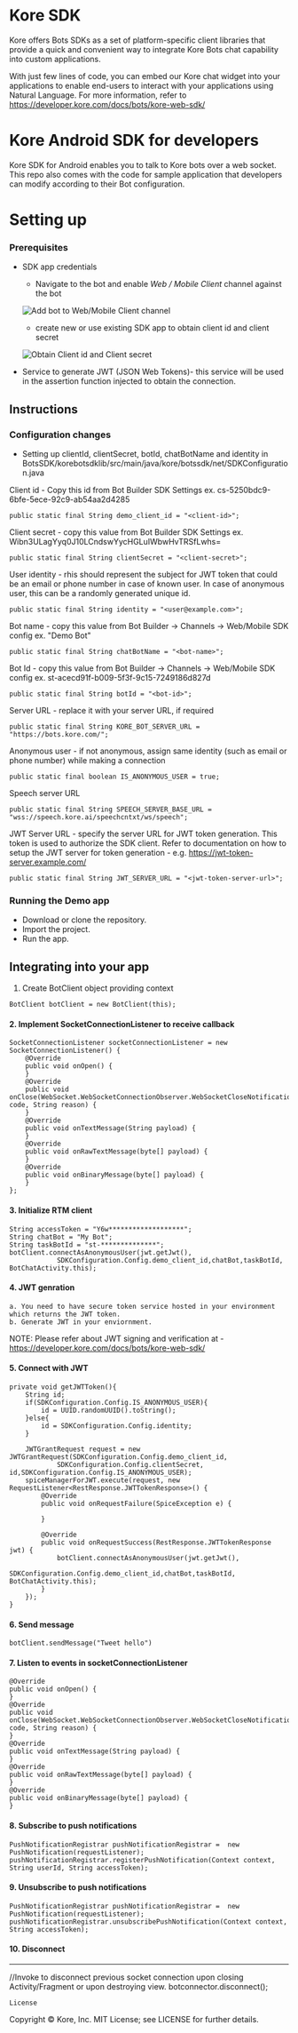 # Kore SDK
Kore offers Bots SDKs as a set of platform-specific client libraries that provide a quick and convenient way to integrate Kore Bots chat capability into custom applications.

With just few lines of code, you can embed our Kore chat widget into your applications to enable end-users to interact with your applications using Natural Language. For more information, refer to https://developer.kore.com/docs/bots/kore-web-sdk/

# Kore Android SDK for developers

Kore SDK for Android enables you to talk to Kore bots over a web socket. This repo also comes with the code for sample application that developers can modify according to their Bot configuration.

# Setting up

### Prerequisites
* SDK app credentials 
	* Navigate to the bot and enable *Web / Mobile Client* channel against the bot
	
	![Add bot to Web/Mobile Client channel](https://github.com/Koredotcom/iOS-kore-sdk/blob/feature/1.0/channels.png)
	
	* create new or use existing SDK app to obtain client id and client secret
	
	![Obtain Client id and Client secret](https://github.com/Koredotcom/iOS-kore-sdk/blob/feature/1.0/web-mobile-client-channel.png)

* Service to generate JWT (JSON Web Tokens)- this service will be used in the assertion function injected to obtain the connection.

## Instructions

### Configuration changes
* Setting up clientId, clientSecret, botId, chatBotName and identity in  BotsSDK/korebotsdklib/src/main/java/kore/botssdk/net/SDKConfiguration.java

Client id - Copy this id from Bot Builder SDK Settings ex. cs-5250bdc9-6bfe-5ece-92c9-ab54aa2d4285
 ```
 public static final String demo_client_id = "<client-id>";
 ```

Client secret - copy this value from Bot Builder SDK Settings ex. Wibn3ULagYyq0J10LCndswYycHGLuIWbwHvTRSfLwhs=
 ```
public static final String clientSecret = "<client-secret>";
 ```

User identity - rhis should represent the subject for JWT token that could be an email or phone number in case of known user. In case of anonymous user, this can be a randomly generated unique id.
 ```
public static final String identity = "<user@example.com>";
 ```

Bot name - copy this value from Bot Builder -> Channels -> Web/Mobile SDK config  ex. "Demo Bot"
 ```
public static final String chatBotName = "<bot-name>";
 ```

Bot Id - copy this value from Bot Builder -> Channels -> Web/Mobile SDK config  ex. st-acecd91f-b009-5f3f-9c15-7249186d827d
 ```
public static final String botId = "<bot-id>"; 
 ```

Server URL - replace it with your server URL, if required
 ```
public static final String KORE_BOT_SERVER_URL = "https://bots.kore.com/";
 ```

Anonymous user - if not anonymous, assign same identity (such as email or phone number) while making a connection
 ```
public static final boolean IS_ANONYMOUS_USER = true; 
 ```

Speech server URL
 ```
public static final String SPEECH_SERVER_BASE_URL = "wss://speech.kore.ai/speechcntxt/ws/speech";
 ```

JWT Server URL - specify the server URL for JWT token generation. This token is used to authorize the SDK client. Refer to documentation on how to setup the JWT server for token generation - e.g. https://jwt-token-server.example.com/
 ```
public static final String JWT_SERVER_URL = "<jwt-token-server-url>";

```

### Running the Demo app
*	Download or clone the repository.
*	Import the project.
*	Run the app.

## Integrating into your app
1. Create BotClient object providing context
```
BotClient botClient = new BotClient(this);
```
#### 2. Implement SocketConnectionListener to receive callback
```
SocketConnectionListener socketConnectionListener = new SocketConnectionListener() {
    @Override
    public void onOpen() {
    }
    @Override
    public void onClose(WebSocket.WebSocketConnectionObserver.WebSocketCloseNotification code, String reason) {
    }
    @Override
    public void onTextMessage(String payload) {
    }
    @Override
    public void onRawTextMessage(byte[] payload) {
    }
    @Override
    public void onBinaryMessage(byte[] payload) {
    }
};
```
#### 3. Initialize RTM client
```
String accessToken = "Y6w*******************";
String chatBot = "My Bot";
String taskBotId = "st-**************";
botClient.connectAsAnonymousUser(jwt.getJwt(),
            SDKConfiguration.Config.demo_client_id,chatBot,taskBotId, BotChatActivity.this);

```
#### 4. JWT genration
    a. You need to have secure token service hosted in your environment which returns the JWT token.
    b. Generate JWT in your enviornment.

NOTE: Please refer about JWT signing and verification at - https://developer.kore.com/docs/bots/kore-web-sdk/

#### 5. Connect with JWT
    private void getJWTToken(){
        String id;
        if(SDKConfiguration.Config.IS_ANONYMOUS_USER){
            id = UUID.randomUUID().toString();
        }else{
            id = SDKConfiguration.Config.identity;
        }

        JWTGrantRequest request = new JWTGrantRequest(SDKConfiguration.Config.demo_client_id,
                SDKConfiguration.Config.clientSecret, id,SDKConfiguration.Config.IS_ANONYMOUS_USER);
        spiceManagerForJWT.execute(request, new RequestListener<RestResponse.JWTTokenResponse>() {
            @Override
            public void onRequestFailure(SpiceException e) {

            }

            @Override
            public void onRequestSuccess(RestResponse.JWTTokenResponse jwt) {
                botClient.connectAsAnonymousUser(jwt.getJwt(),
                        SDKConfiguration.Config.demo_client_id,chatBot,taskBotId, BotChatActivity.this);
            }
        });
    }

#### 6. Send message
```
botClient.sendMessage("Tweet hello")
```
#### 7. Listen to events in socketConnectionListener
```
@Override
public void onOpen() {
}
@Override
public void onClose(WebSocket.WebSocketConnectionObserver.WebSocketCloseNotification code, String reason) {
}
@Override
public void onTextMessage(String payload) {
}
@Override
public void onRawTextMessage(byte[] payload) {
}
@Override
public void onBinaryMessage(byte[] payload) {
}
```

#### 8. Subscribe to push notifications
```
PushNotificationRegistrar pushNotificationRegistrar =  new PushNotification(requestListener);
pushNotificationRegistrar.registerPushNotification(Context context, String userId, String accessToken);
```
#### 9. Unsubscribe to push notifications
```
PushNotificationRegistrar pushNotificationRegistrar =  new PushNotification(requestListener);
pushNotificationRegistrar.unsubscribePushNotification(Context context, String accessToken);
```
#### 10. Disconnect
----
//Invoke to disconnect previous socket connection upon closing Activity/Fragment or upon destroying view.
botconnector.disconnect();
```
License
```
Copyright © Kore, Inc. MIT License; see LICENSE for further details.
